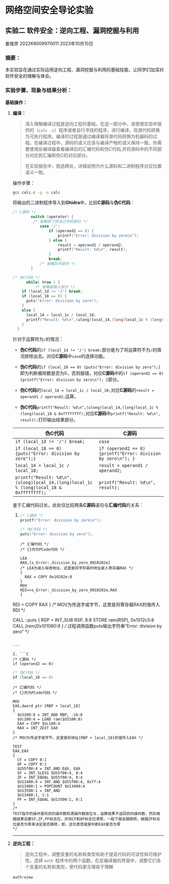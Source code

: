 # 网络空间安全导论实验

## 实验二 软件安全：逆向工程、漏洞挖掘与利用
姜俊彦 2022K8009970011 2023年10月10日

### 摘要：

本实验旨在通过实际运用逆向工程、漏洞挖掘与利用的基础技能，让同学们加深对软件安全的理解与体会。

### 实验步骤、现象与结果分析：

**基础操作：**

1. **编译：**

   > 深入理解编译过程是逆向工程的基础。在这一部分中，请使用实验中提供的（`calc .c`）程序或者自行寻找的程序，进行编译，将源代码转换为可执行程序。编译的过程是通过编译器将源代码转换为机器码的过程。在编译过程中，源码的语义应该与编译产物的语义保持一致。你需要使用反编译器查看编译后的汇编代码和伪C代码,并将源码中的不同部分对应到汇编和伪C的对应部分。
   >
   > 在实验报告中，挑选两处，详细说明为什么源码和二进制程序对应位置语义一致。

   操作步骤：

   ```bash
   gcc calc.c -g -o calc
   ```

   将输出的二进制程序导入到**Ghidra**中，比较**C源码**与**伪C代码**：

   ```C
   /* C源码 */
           switch (operator) {
   			/* 省略除了除法之外的部分 */
               case '/':
                   if (operand2 == 0) {
                       printf("Error: division by zero\n");
                   } else {
                       result = operand1 / operand2;
                       printf("Result: %d\n", result);
                   }
                   break;
               /* 省略后半部分 */
           }
   ```

   ```C
   /* 伪C代码 */
         while( true ) {
             /* 省略前输入部分 */
       if (local_1d != '/') break;
       if (local_18 == 0) {
         puts("Error: division by zero");
       }
       else {
         local_14 = local_1c / local_18;
         printf("Result: %d\n",(ulong)local_14,(long)local_1c % (long)local_18 & 0xffffffff);
       }
     }
   ```

   针对于运算符为`/`的情况：

   - **伪C代码**的`if (local_1d != '/') break;`部分是为了将运算符不为`/`的情况排除出去。对应**C源码**中`case`的选择功能。

   - **伪C代码**的`if (local_18 == 0) {puts("Error: division by zero");}`即为判断被除数是否为0，否则报错。对应**C源码**中的`if (operand2 == 0) {printf("Error: division by zero\n"); }`部分。
   - **伪C代码**的`local_14 = local_1c / local_18;`对应**C源码**的`result = operand1 / operand2;`运算。
   - **伪C代码**`printf("Result: %d\n",(ulong)local_14,(long)local_1c % (long)local_18 & 0xffffffff);`对应**C源码**中`printf("Result: %d\n", result);`打印输出结果部分。

   | **伪C代码**                                                  | **C源码**                                                    |
   | ------------------------------------------------------------ | ------------------------------------------------------------ |
   | `if (local_1d != '/') break;`                                | `case`                                                       |
   | `if (local_18 == 0) {puts("Error: division by zero");}`      | `if (operand2 == 0) {printf("Error: division by zero\n"); }` |
   | `local_14 = local_1c / local_18;`                            | `result = operand1 / operand2;`                              |
   | `printf("Result: %d\n",(ulong)local_14,(long)local_1c % (long)local_18 & 0xffffffff);` | `printf("Result: %d\n", result);`                            |

   鉴于汇编代码过长，此处仅比较两条**C源码**语句与**汇编代码**的关系：

   1. ```C
      /* C源码 */
      printf("Error: division by zero\n");
      ```

      ```C
      /* 伪C代码 */
      puts("Error: division by zero");
      ```

      ```assembly
      /* 汇编代码 */
      /* {}内为PCode代码 */
      
      LEA
      RAX,[s_Error:_division_by_zero_0010202e]
      /* LEA为装入有效地址，这里是将字符串的地址装入寄存器RAX */
      {
      	RAX = COPY 0x10202e:8
      }
      MOV
      RDI=>s_Error:_division_by_zero_0010202e,RAX
      {
   	RDI = COPY RAX
      }
      /* MOV为传送字或字节，这里是将寄存器RAX的值传入RDI */
      
      CALL
      <EXTERNAL>::puts
      {
      	RSP = INT_SUB RSP, 8:8
          STORE ram(RSP), 0x1012c5:8 
          CALL *[ram]0x101080:8
      }
      /* 过程调用函数puts输出字符串“Error: division by zero” */
      ```
   
      ---
      
   2. ```C
      /* C源码 */
      if (operand2 == 0)
      ```
   
      ```C
      /* 伪C代码 */
      if (local_18 == 0)
      ```
   
      ```assembly
      /* 汇编代码 */
      /* {}内为PCode代码 */
      
      MOV
      EAX,dword ptr [RBP + local_18]
      {
      	$U3100:8 = INT_ADD RBP, -16:8 
      	$Uc180:4 = LOAD ram($U3100:8) 
      	EAX = COPY $Uc180:4 
      	RAX = INT_ZEXT EAX
      }
      /* MOV为传送字或字节，这里是将地址[RBP + local_18]的值传入EAX */
      
      TEST
      EAX,EAX
      {
      	CF = COPY 0:1 
      	OF = COPY 0:1 
      	$U55f00:4 = INT_AND EAX, EAX 
      	SF = INT_SLESS $U55f00:4, 0:4 
      	ZF = INT_EQUAL $U55f00:4, 0:4 
      	$U13400:4 = INT_AND $U55f00:4, 0xff:4 
      	$U13480:1 = POPCOUNT $U13400:4 
      	$U13500:1 = INT_AND 
      	$U13480:1, 1:1 
      	PF = INT_EQUAL $U13500:1, 0:1
      }
      /*
      TEST指令的操作是将目的操作数和源操作数按位与，运算结果不送回目的操作数，然后根据结果设置SF,ZF,PF标志位，并将CF和OF标志位清零，一般下面会跟跳转，根据ZF标志位是否为零来决定是否跳转，即，这句意思就是判断EAX是否为零
      */
      ```
      
      ___
      
   
2. **逆向工程：**

   > 逆向工程中，调整变量的名称和类型有助于提高代码的可读性和可维护性。选择 `auth `程序中的两个函数，在反编译器的界面中，调整它们各个变量的名称和类型，使代码更合理易于理解

   `auth`-`view`

   

